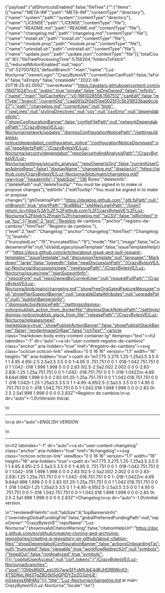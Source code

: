 {"payload":{"allShortcutsEnabled":false,"fileTree":{"":{"items":[{"name":"META-INF","path":"META-INF","contentType":"directory"},{"name":"system","path":"system","contentType":"directory"},{"name":"LICENSE","path":"LICENSE","contentType":"file"},{"name":"README.md","path":"README.md","contentType":"file"},{"name":"changelog.md","path":"changelog.md","contentType":"file"},{"name":"install.sh","path":"install.sh","contentType":"file"},{"name":"module.prop","path":"module.prop","contentType":"file"},{"name":"uninstall.sh","path":"uninstall.sh","contentType":"file"},{"name":"update.json","path":"update.json","contentType":"file"}],"totalCount":9}},"fileTreeProcessingTime":5.156204,"foldersToFetch":[],"reducedMotionEnabled":null,"repo":{"id":527007823,"defaultBranch":"main","name":"Luz-Nocturna","ownerLogin":"CrazyBytesVE","currentUserCanPush":false,"isFork":false,"isEmpty":false,"createdAt":"2022-08-20T18:25:42.000Z","ownerAvatar":"https://avatars.githubusercontent.com/u/16071024?v=4","public":true,"private":false,"isOrgOwned":false},"refInfo":{"name":"main","listCacheKey":"v0:1661028556.1567512","canEdit":false,"refType":"branch","currentOid":"caa061a2f0a151ee5025f7c5b316f23bae6ccb27"},"path":"changelog.md","currentUser":null,"blob":{"rawLines":null,"stylingDirectives":null,"csv":null,"csvError":null,"dependabotInfo":{"showConfigurationBanner":false,"configFilePath":null,"networkDependabotPath":"/CrazyBytesVE/Luz-Nocturna/network/updates","dismissConfigurationNoticePath":"/settings/dismiss-notice/dependabot_configuration_notice","configurationNoticeDismissed":null,"repoAlertsPath":"/CrazyBytesVE/Luz-Nocturna/security/dependabot","repoSecurityAndAnalysisPath":"/CrazyBytesVE/Luz-Nocturna/settings/security_analysis","repoOwnerIsOrg":false,"currentUserCanAdminRepo":false},"displayName":"changelog.md","displayUrl":"https://github.com/CrazyBytesVE/Luz-Nocturna/blob/main/changelog.md?raw=true","headerInfo":{"blobSize":"136 Bytes","deleteInfo":{"deletePath":null,"deleteTooltip":"You must be signed in to make or propose changes"},"editInfo":{"editTooltip":"You must be signed in to make or propose changes"},"ghDesktopPath":"https://desktop.github.com","gitLfsPath":null,"onBranch":true,"shortPath":"9cd88e2","siteNavLoginPath":"/login?return_to=https%3A%2F%2Fgithub.com%2FCrazyBytesVE%2FLuz-Nocturna%2Fblob%2Fmain%2Fchangelog.md","isCSV":false,"isRichtext":true,"toc":[{"level":2,"text":"Registro de cambios:","anchor":"registro-de-cambios","htmlText":"Registro de cambios:"},{"level":2,"text":"Changelog:","anchor":"changelog","htmlText":"Changelog:"}],"lineInfo":{"truncatedLoc":"15","truncatedSloc":"9"},"mode":"file"},"image":false,"isCodeownersFile":null,"isValidLegacyIssueTemplate":false,"issueTemplateHelpUrl":"https://docs.github.com/articles/about-issue-and-pull-request-templates","issueTemplate":null,"discussionTemplate":null,"language":"Markdown","large":false,"loggedIn":false,"newDiscussionPath":"/CrazyBytesVE/Luz-Nocturna/discussions/new","newIssuePath":"/CrazyBytesVE/Luz-Nocturna/issues/new","planSupportInfo":{"repoIsFork":null,"repoOwnedByCurrentUser":null,"requestFullPath":"/CrazyBytesVE/Luz-Nocturna/blob/main/changelog.md","showFreeOrgGatedFeatureMessage":null,"showPlanSupportBanner":null,"upgradeDataAttributes":null,"upgradePath":null},"publishBannersInfo":{"dismissActionNoticePath":"/settings/dismiss-notice/publish_action_from_dockerfile","dismissStackNoticePath":"/settings/dismiss-notice/publish_stack_from_file","releasePath":"/CrazyBytesVE/Luz-Nocturna/releases/new?marketplace=true","showPublishActionBanner":false,"showPublishStackBanner":false},"renderImageOrRaw":false,"richText":"<article class=\"markdown-body entry-content container-lg\" itemprop=\"text\"><h2 tabindex=\"-1\" dir=\"auto\"><a id=\"user-content-registro-de-cambios\" class=\"anchor\" aria-hidden=\"true\" href=\"#registro-de-cambios\"><svg class=\"octicon octicon-link\" viewBox=\"0 0 16 16\" version=\"1.1\" width=\"16\" height=\"16\" aria-hidden=\"true\"><path d=\"m7.775 3.275 1.25-1.25a3.5 3.5 0 1 1 4.95 4.95l-2.5 2.5a3.5 3.5 0 0 1-4.95 0 .751.751 0 0 1 .018-1.042.751.751 0 0 1 1.042-.018 1.998 1.998 0 0 0 2.83 0l2.5-2.5a2.002 2.002 0 0 0-2.83-2.83l-1.25 1.25a.751.751 0 0 1-1.042-.018.751.751 0 0 1-.018-1.042Zm-4.69 9.64a1.998 1.998 0 0 0 2.83 0l1.25-1.25a.751.751 0 0 1 1.042.018.751.751 0 0 1 .018 1.042l-1.25 1.25a3.5 3.5 0 1 1-4.95-4.95l2.5-2.5a3.5 3.5 0 0 1 4.95 0 .751.751 0 0 1-.018 1.042.751.751 0 0 1-1.042.018 1.998 1.998 0 0 0-2.83 0l-2.5 2.5a1.998 1.998 0 0 0 0 2.83Z\"></path></svg></a>Registro de cambios:</h2>\n<p dir=\"auto\">-1.0\nVersión Inicial.</p>\n<hr>\n<p dir=\"auto\"><em>ENGLISH VERSION</em></p>\n<hr>\n<h2 tabindex=\"-1\" dir=\"auto\"><a id=\"user-content-changelog\" class=\"anchor\" aria-hidden=\"true\" href=\"#changelog\"><svg class=\"octicon octicon-link\" viewBox=\"0 0 16 16\" version=\"1.1\" width=\"16\" height=\"16\" aria-hidden=\"true\"><path d=\"m7.775 3.275 1.25-1.25a3.5 3.5 0 1 1 4.95 4.95l-2.5 2.5a3.5 3.5 0 0 1-4.95 0 .751.751 0 0 1 .018-1.042.751.751 0 0 1 1.042-.018 1.998 1.998 0 0 0 2.83 0l2.5-2.5a2.002 2.002 0 0 0-2.83-2.83l-1.25 1.25a.751.751 0 0 1-1.042-.018.751.751 0 0 1-.018-1.042Zm-4.69 9.64a1.998 1.998 0 0 0 2.83 0l1.25-1.25a.751.751 0 0 1 1.042.018.751.751 0 0 1 .018 1.042l-1.25 1.25a3.5 3.5 0 1 1-4.95-4.95l2.5-2.5a3.5 3.5 0 0 1 4.95 0 .751.751 0 0 1-.018 1.042.751.751 0 0 1-1.042.018 1.998 1.998 0 0 0-2.83 0l-2.5 2.5a1.998 1.998 0 0 0 0 2.83Z\"></path></svg></a>Changelog:</h2>\n<p dir=\"auto\">-1.0\nInitial version.</p>\n</article>","renderedFileInfo":null,"tabSize":8,"topBannersInfo":{"overridingGlobalFundingFile":false,"globalPreferredFundingPath":null,"repoOwner":"CrazyBytesVE","repoName":"Luz-Nocturna","showInvalidCitationWarning":false,"citationHelpUrl":"https://docs.github.com/en/github/creating-cloning-and-archiving-repositories/creating-a-repository-on-github/about-citation-files","showDependabotConfigurationBanner":false,"actionsOnboardingTip":null},"truncated":false,"viewable":true,"workflowRedirectUrl":null,"symbols":{"timedOut":false,"notAnalyzed":true,"symbols":[]}},"copilotUserAccess":null,"csrf_tokens":{"/CrazyBytesVE/Luz-Nocturna/branches":{"post":"056s8N0X_esUI5i7wwSFFsMIUbE4dRJHDRRWnX3-XTSDNxLWd3TgZBDSb5gQPlDYZpZG3zhUE-m5xexgsXMhMg"}}},"title":"Luz-Nocturna/changelog.md at main · CrazyBytesVE/Luz-Nocturna","locale":"en"}